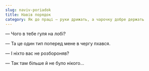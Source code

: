 ```yaml
---
slug: naviv-poriadok
title: Навів порядок
category: Як до праці — руки дрижать, а чарочку добре держать
---
```

— Чого в тебе гуля на лобі?

— Та це один тип поперед мене в чергу пхався.

— І ніхто вас не розбороняв?

— Так там більше й не було нікого…
